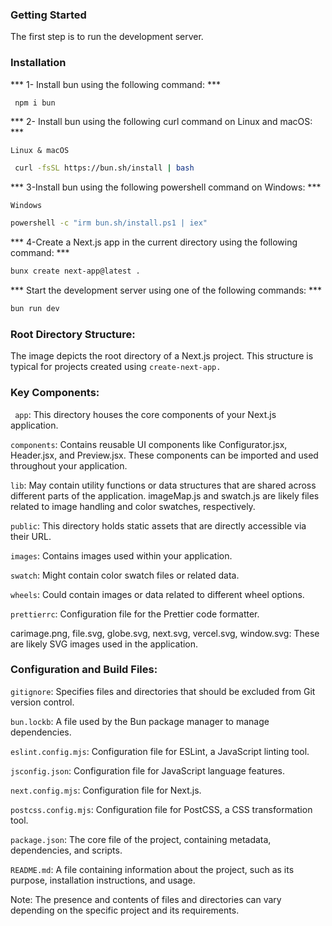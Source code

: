 ### Getting Started

 The first step is to run the development server.

### Installation 


*** 1- Install bun using the following command: ***

```bash
 npm i bun 
```

***  2- Install bun using the following curl command on Linux and macOS: *** 

``` Linux & macOS ```
```bash
 curl -fsSL https://bun.sh/install | bash
 ```

*** 3-Install bun using the following powershell command on Windows: ***

```Windows```

```bash
powershell -c "irm bun.sh/install.ps1 | iex"
```

*** 4-Create a Next.js app in the current directory using the following command: ***
```bash
bunx create next-app@latest .
```

*** Start the development server using one of the following commands: ***

```bash
bun run dev
```

### Root Directory Structure: ###

The image depicts the root directory of a Next.js project. This structure is typical for projects created using ``` create-next-app. ```

### Key Components: ###

``` app```: This directory houses the core components of your Next.js application.

```components```: Contains reusable UI components like Configurator.jsx, Header.jsx, and Preview.jsx. These components can be imported and used throughout your application.

```lib```: May contain utility functions or data structures that are shared across different parts of the application.
imageMap.js and swatch.js are likely files related to image handling and color swatches, respectively.

```public```: This directory holds static assets that are directly accessible via their URL.

```images```: Contains images used within your application.

```swatch```: Might contain color swatch files or related data.

```wheels```: Could contain images or data related to different wheel options.

```prettierrc```: Configuration file for the Prettier code formatter.

carimage.png, file.svg, globe.svg, next.svg, vercel.svg, window.svg: These are likely SVG images used in the application.


### Configuration and Build Files: ###

```gitignore```: Specifies files and directories that should be excluded from Git version control.

```bun.lockb```: A file used by the Bun package manager to manage dependencies.

```eslint.config.mjs```: Configuration file for ESLint, a JavaScript linting tool.

```jsconfig.json```: Configuration file for JavaScript language features.

```next.config.mjs```: Configuration file for Next.js.

```postcss.config.mjs```: Configuration file for PostCSS, a CSS transformation tool.

```package.json```: The core file of the project, containing metadata, dependencies, and scripts.

```README.md```: A file containing information about the project, such as its purpose, installation instructions, and usage.


Note: The presence and contents of files and directories can vary depending on the specific project and its requirements.